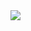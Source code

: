 <div>
  <img src="{{site.baseurl}}/images/wheele.jpg" id="wheel">
</div>


<script>
  function getRandomInt(max) {
    return Math.floor(Math.random()*max);
  }
</script>

<script>
  const image = document.getElementById('wheel');

  image.addEventListener('click', () => {
    var rando;
    rando = getRandomInt(3);
    if (rando = 0)
    {
      image.src = "{{site.baseurl}}/images/hat.png";
    }
    if (rando = 1)
    {
      image.src = "{{site.baseurl}}/images/shirt.jpg";
    }
    if (rando = 2)
    {
      image.src = "{{site.baseurl}}/images/bottle.jpg";
    }
  });
</script>
